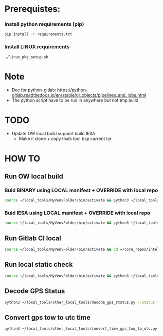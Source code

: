 # Prerequistes:
### Install python requirements (pip)

```bash
pip install -r requirements.txt
```

### Install LINUX requirements

```bash
./linux_pkg_setup.sh
```

# Note
- Doc for python-gitlab: https://python-gitlab.readthedocs.io/en/stable/gl_objects/pipelines_and_jobs.html
- The python script have to be run in anywhere but not tmp build

# TODO
- Update OW local build support build IESA
	- Make it clone + copy tisdk tool bsp current tar 

# HOW TO
## Run OW local build
### Buid BINARY using LOCAL manifest + OVERRIDE with local repo
```bash
source ~/local_tools/MyVenvFolder/bin/activate && python3 ~/local_tools/main_ow_local_build.py --build_type binary --manifest_source local --ow_manifest_branch Test-fan11july --overwrite_repos intellian_pkg upgrade submodule_spibeam insensesdk adc_lib third_party_apps --interactive false
```

### Buid IESA using LOCAL manifest + OVERRIDE with local repo
```bash
source ~/local_tools/MyVenvFolder/bin/activate && python3 ~/local_tools/main_ow_local_build.py --build_type iesa --tisdk_ref master --manifest_source local --ow_manifest_branch Test-fan11july --overwrite_repos intellian_pkg upgrade submodule_spibeam insensesdk adc_lib third_party_apps --interactive false

```

## Run Gitlab CI local
```bash
source ~/local_tools/MyVenvFolder/bin/activate && cd ~/core_repos/intellian_pkg/ && python3 ~/local_tools/main_local_gitlab_ci.py -p ~/core_repos/intellian_pkg/.gitlab-ci.yml
```

## Run local static check
```bash
source ~/local_tools/MyVenvFolder/bin/activate && python3 ~/local_tools/main_local_cpp_static_check.py --inputs ~/core_repos/oneweb_project_sw_tools/ --ignore-dirs ~/core_repos/oneweb_project_sw_tools/tmp_build/apps/insensesdk  ~/core_repos/oneweb_project_sw_tools/tmp_build/apps/third_party_apps
```

## Decode GPS Status
```bash
python3 ~/local_tools/other_local_tools/decode_gps_status.py --status "0x312"
```

## Convert gps tow to utc time
```bash
python3 ~/local_tools/other_local_tools/convert_time_gps_tow_to_utc.py --week 2373 --time_of_week_ms 271835600
```